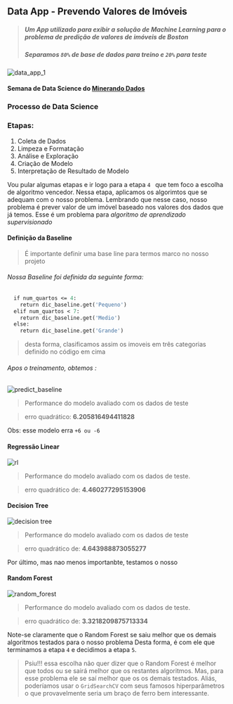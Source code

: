 ## Data App - Prevendo Valores de Imóveis
> ##### Um App utilizado para exibir a solução de Machine Learning para o problema de predição de valores de imóveis de Boston
> ##### Separamos ``` 80% ``` de base de dados para treino e ```20%``` para teste
![data_app_1](https://user-images.githubusercontent.com/19332627/82257801-169b2380-992f-11ea-91c0-12d45cbd53f6.PNG)
####  Semana de Data Science do [Minerando Dados](https://minerandodados.com.br/)
### Processo de Data Science 
### Etapas:

1. Coleta de Dados
2. Limpeza e Formatação
3. Análise e Exploração 
4. Criação de Modelo
5. Interpretação de Resultado de Modelo

Vou pular algumas etapas e ir logo para a etapa ```4 ``` que tem foco a escolha de algoritmo vencedor.
Nessa etapa, aplicamos os algorimtos que se adequam com o nosso problema. Lembrando que nesse caso, nosso problema é prever valor de um imóvel baseado nos valores dos dados que já temos. Esse é um problema para *algoritmo de aprendizado supervisionado*

#### Definição da Baseline
> É importante definir uma base line para termos marco no nosso projeto 
###### Nossa Baseline foi definida da seguinte forma:
``` def retorna_baseline(num_quartos):
  if num_quartos <= 4:
    return dic_baseline.get('Pequeno')
  elif num_quartos < 7:
    return dic_baseline.get('Medio')
  else:
    return dic_baseline.get('Grande') 
```

> desta forma, clasificamos assim os imoveis em três categorias definido no código em cima

###### Apos o treinamento, obtemos :
![predict_baseline](https://user-images.githubusercontent.com/19332627/82248838-2f034200-991f-11ea-9ac1-69cf2b4a77a9.PNG)
> Performance do modelo avaliado com os dados de teste

> erro quadrático: **6.205816494411828**

Obs: esse modelo erra ```+6 ou -6 ```

#### Regressão Linear
![rl](https://user-images.githubusercontent.com/19332627/82250696-50196200-9922-11ea-8137-68749949d93e.PNG)
> Performance do modelo avaliado com os dados de teste.

> erro quadrático de: **4.460277295153906**

#### Decision Tree 
![decision tree](https://user-images.githubusercontent.com/19332627/82252671-cff4fb80-9925-11ea-9b61-dcc083f38b7f.PNG)
> Performance do modelo avaliado com os dados de teste

> erro quadrático de: **4.643988873055277**

Por último, mas nao menos importanbte, testamos o nosso 
#### Random Forest
![random_forest](https://user-images.githubusercontent.com/19332627/82253900-409d1780-9928-11ea-89ce-4133f7ab5945.PNG)
> Performance do modelo avaliado com os dados de teste.

> erro quadrático de: **3.3218209875713334**

Note-se claramente que o Random Forest se saiu melhor que os demais algoritmos testados para o nosso problema
Desta forma, é com ele que terminamos a etapa ``` 4 ``` e decidimos a etapa ``` 5 ```.


> Psiu!!! essa escolha não quer dizer que o Random Forest é melhor que todos ou se sairá melhor que os restantes algoritmos. Mas, para esse problema ele se saí melhor que os os demais testados. Aliás,  poderíamos usar o ``` GridSearchCV ``` com seus famosos hiperparâmetros o que provavelmente seria um braço de ferro bem interessante.
